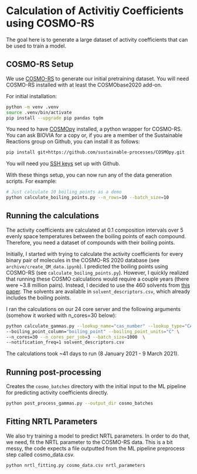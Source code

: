 # Calculation of Activitiy Coefficients using COSMO-RS

The goal here is to generate a large dataset of activity coefficients that can be used to train a model.

## COSMO-RS Setup

We use [COSMO-RS](https://www.3ds.com/products-services/biovia/products/molecular-modeling-simulation/solvation-chemistry/) to generate our initial pretraining dataset. You will need COSMO-RS installed with at least the COSMObase2020 add-on.

For initial installation:
```bash
python -m venv .venv
source .venv/bin/activate
pip install --upgrade pip pandas tqdm
```
You need to have [COSMOpy](https://cosmologic-services.de/cosmopy/index.html) installed, a python wrapper for COSMO-RS. You can ask BIOVIA for a copy or, if you are a member of the Sustainable Reactions group on Github, you can install it as follows:
```bash
pip install git+https://github.com/sustainable-processes/COSMOpy.git
```
You will need you [SSH keys](https://docs.github.com/en/free-pro-team@latest/github/authenticating-to-github/connecting-to-github-with-ssh) set up with Github. 

With these things setup, you can now run any of the data generation scripts. For example:
```bash
# Just calculate 10 boiling points as a demo
python calculate_boiling_points.py --n_rows=10 --batch_size=10
```

## Running the calculations
The activity coefficients are calculated at 0.1 composition intervals over 5 evenly space temperatures between the boiling points of each compound. Therefore, you need a dataset of compounds with their boiling points.

Initially, I started with trying to calculate the activity coefficients for every binary pair of molecules in the COSMO-RS 2020 database (see `archive/create_QM_data.ipynb`). I predicted the boiling points using COSMO-RS (see `calculate_boiling_points.py`). However, I quickly realized that running these COSMO calculations would require a couple years (there were ~3.8 million pairs). Instead, I decided to use the 460 solvents from [this paper](https://pubs.rsc.org/en/content/articlehtml/2019/sc/c9sc01844a). The solvents are available in `solvent_descriptors.csv`, which already includes the boiling points.

I ran the calculations on our 24 core server and the following arguments (somehow it worked with n_cores=30 below):

```bash 
python calculate_gammas.py --lookup_name="cas_number" --lookup_type="CAS" \
--boiling_point_column="boiling_point" --boiling_point_units="C" \
--n_cores=30 --n_cores_per_job=3 --batch_size=1000  \
--notification_freq=1 solvent_descriptors.csv 
```
The calculations took ~41 days to run (8 January 2021 - 9 March 2021).

## Running post-processing
Creates the `cosmo_batches` directory with the initial input to the ML pipeline for predicting activity coefficients directly. 

```bash
python post_process_gammas.py --output_dir cosmo_batches
```

## Fitting NRTL Parameters

We also try training a model to predict NRTL parameters. In order to do that, we need, fit the NRTL parameter to the COSMO-RS data.
This is a bit messy, the code expects a file outputted from the ML pipeline preprocess step called cosmo_data.csv.

```bash
python nrtl_fitting.py cosmo_data.csv nrtl_parameters
```